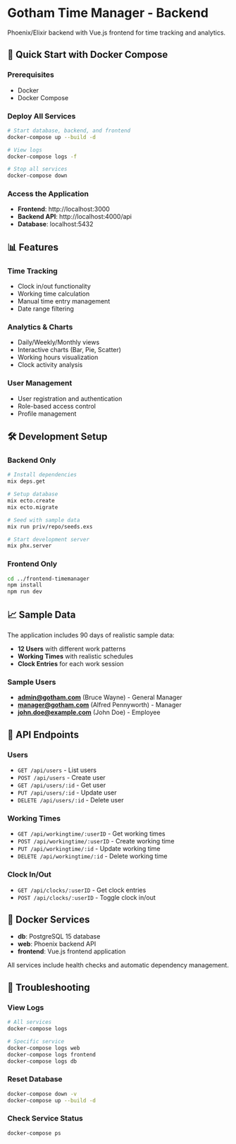 # Gotham Time Manager - Backend

Phoenix/Elixir backend with Vue.js frontend for time tracking and analytics.

## 🚀 Quick Start with Docker Compose

### Prerequisites
- Docker
- Docker Compose

### Deploy All Services
```bash
# Start database, backend, and frontend
docker-compose up --build -d

# View logs
docker-compose logs -f

# Stop all services
docker-compose down
```

### Access the Application
- **Frontend**: http://localhost:3000
- **Backend API**: http://localhost:4000/api
- **Database**: localhost:5432

## 📊 Features

### Time Tracking
- Clock in/out functionality
- Working time calculation
- Manual time entry management
- Date range filtering

### Analytics & Charts
- Daily/Weekly/Monthly views
- Interactive charts (Bar, Pie, Scatter)
- Working hours visualization
- Clock activity analysis

### User Management
- User registration and authentication
- Role-based access control
- Profile management

## 🛠️ Development Setup

### Backend Only
```bash
# Install dependencies
mix deps.get

# Setup database
mix ecto.create
mix ecto.migrate

# Seed with sample data
mix run priv/repo/seeds.exs

# Start development server
mix phx.server
```

### Frontend Only
```bash
cd ../frontend-timemanager
npm install
npm run dev
```

## 📈 Sample Data

The application includes 90 days of realistic sample data:
- **12 Users** with different work patterns
- **Working Times** with realistic schedules
- **Clock Entries** for each work session

### Sample Users
- **admin@gotham.com** (Bruce Wayne) - General Manager
- **manager@gotham.com** (Alfred Pennyworth) - Manager
- **john.doe@example.com** (John Doe) - Employee

## 🔧 API Endpoints

### Users
- `GET /api/users` - List users
- `POST /api/users` - Create user
- `GET /api/users/:id` - Get user
- `PUT /api/users/:id` - Update user
- `DELETE /api/users/:id` - Delete user

### Working Times
- `GET /api/workingtime/:userID` - Get working times
- `POST /api/workingtime/:userID` - Create working time
- `PUT /api/workingtime/:id` - Update working time
- `DELETE /api/workingtime/:id` - Delete working time

### Clock In/Out
- `GET /api/clocks/:userID` - Get clock entries
- `POST /api/clocks/:userID` - Toggle clock in/out

## 🐳 Docker Services

- **db**: PostgreSQL 15 database
- **web**: Phoenix backend API
- **frontend**: Vue.js frontend application

All services include health checks and automatic dependency management.

## 📝 Troubleshooting

### View Logs
```bash
# All services
docker-compose logs

# Specific service
docker-compose logs web
docker-compose logs frontend
docker-compose logs db
```

### Reset Database
```bash
docker-compose down -v
docker-compose up --build -d
```

### Check Service Status
```bash
docker-compose ps
```